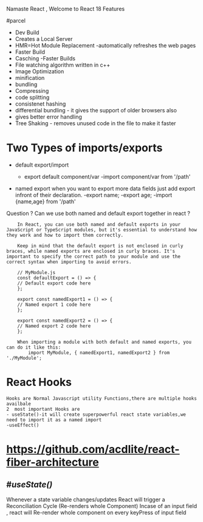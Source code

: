 Namaste React , Welcome to React 18 Features


#parcel
- Dev Build
- Creates a Local Server
- HMR=Hot Module Replacement -automatically refreshes the web pages
- Faster Build
- Casching -Faster Builds
- File watching algorithm written in c++
- Image Optimization
- minification 
- bundling
- Compressing
- code splitting
- consistenet hashing
- differential bundling - it gives the support of older browsers also
- gives better error handling 
- Tree Shaking - removes unused code in the file to make it faster

# Two Types of imports/exports
- default export/import
    - export default component/var
    -import component/var from '/path'

- named export when you want to export more data fields just add export infront of their declaration.
    -export name;
    -export age;
    -import {name,age} from '/path'

Question ? Can we use both named and default export together in react ?

        In React, you can use both named and default exports in your JavaScript or TypeScript modules, but it's essential to understand how they work and how to import them correctly.

        Keep in mind that the default export is not enclosed in curly braces, while named exports are enclosed in curly braces. It's important to specify the correct path to your module and use the correct syntax when importing to avoid errors.

        // MyModule.js
        const defaultExport = () => {
        // Default export code here
        };

        export const namedExport1 = () => {
        // Named export 1 code here
        };

        export const namedExport2 = () => {
        // Named export 2 code here
        };

        When importing a module with both default and named exports, you can do it like this:
            import MyModule, { namedExport1, namedExport2 } from './MyModule';

# React Hooks 
    Hooks are Normal Javascript utility Functions,there are multiple hooks availbale 
    2  most important Hooks are
    - useState()-it will create superpowerful react state variables,we need to import it as a named import
    -useEffect()     

# https://github.com/acdlite/react-fiber-architecture


#*****useState()*****
--------------------
Whenever a state variable changes/updates React will trigger a Reconciliation Cycle (Re-renders whole Component)
Incase of an input field , react will Re-render whole component on every keyPress  of input field 

